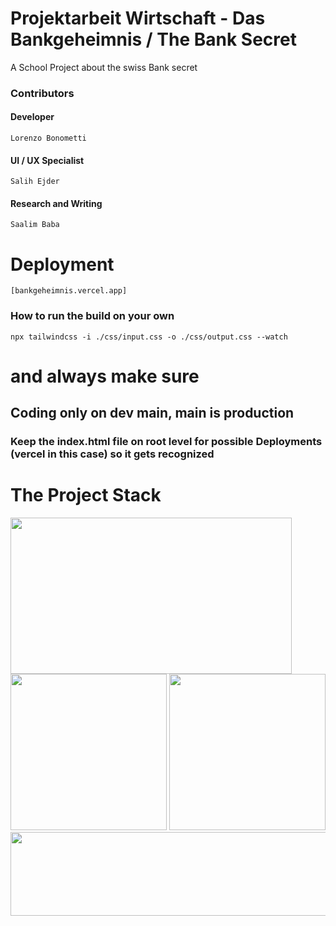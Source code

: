 



# Projektarbeit Wirtschaft - Das Bankgeheimnis / The Bank Secret

A School Project about the swiss Bank secret

### Contributors 
#### Developer
```Lorenzo Bonometti```
#### UI / UX Specialist
```Salih Ejder```
#### Research and Writing
```Saalim Baba```
# Deployment
```[bankgeheimnis.vercel.app]```

### How to run the build on your own
```npx tailwindcss -i ./css/input.css -o ./css/output.css --watch```

# and always make sure
## Coding only on dev main, main is production
### Keep the index.html file on root level for possible Deployments (vercel in this case) so it gets recognized

# The Project Stack


<img src="https://github.com/Poisonlocket/PRWR-website/assets/128643203/ca952553-ef1c-4c73-9a97-df59bc9c654a" width="450" height="250">




<img src="https://github.com/Poisonlocket/PRWR-website/assets/128643203/b78a29e6-6a74-46a6-ad6a-fbff3bc45276" width="250" height="250">

<img src="https://github.com/Poisonlocket/PRWR-website/assets/128643203/95583093-af61-4e21-b723-40034aa45d21" width="250" height="250">



<img src="https://github.com/Poisonlocket/PRWR-website/assets/128643203/02269b67-1f45-441f-983f-e3595aca0061" width="702" height="134">

